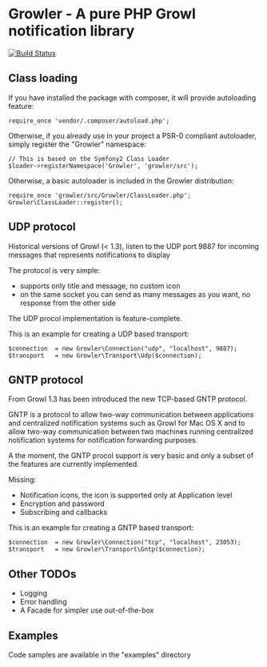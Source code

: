 Growler - A pure PHP Growl notification library
=============================

[![Build Status](https://secure.travis-ci.org/roccozanni/growler.png)](http://travis-ci.org/roccozanni/growler)

Class loading
-----

If you have installed the package with composer, it will provide autoloading feature:

    require_once 'vendor/.composer/autoload.php';

Otherwise, if you already use in your project a PSR-0 compliant autoloader, simply register the "Growler" namespace:

    // This is based on the Symfony2 Class Loader
    $loader->registerNamespace('Growler', 'growler/src');

Otherwise, a basic autoloader is included in the Growler distribution:

    require_once 'growler/src/Growler/ClassLoader.php';
    Growler\ClassLoader::register();

UDP protocol
-----

Historical versions of Growl (< 1.3), listen to the UDP port 9887 for incoming messages that represents notifications to display

The protocol is very simple:

- supports only title and message, no custom icon
- on the same socket you can send as many messages as you want, no response from the other side

The UDP procol implementation is feature-complete.

This is an example for creating a UDP based transport:

    $connection  = new Growler\Connection("udp", "localhost", 9887);
    $transport   = new Growler\Transport\Udp($connection);

GNTP protocol
-----

From Growl 1.3 has been introduced the new TCP-based GNTP protocol.

GNTP is a protocol to allow two-way communication between applications and centralized notification systems such as Growl for Mac OS X and to allow two-way communication between two machines running centralized notification systems for notification forwarding purposes.

A the moment, the GNTP procol support is very basic and only a subset of the features are currently implemented.

Missing:

- Notification icons, the icon is supported only at Application level
- Encryption and password
- Subscribing and callbacks

This is an example for creating a GNTP based transport:

    $connection  = new Growler\Connection("tcp", "localhost", 23053);
    $transport   = new Growler\Transport\Gntp($connection);

Other TODOs
-----

- Logging
- Error handling
- A Facade for simpler use out-of-the-box


Examples
-----

Code samples are available in the "examples" directory
